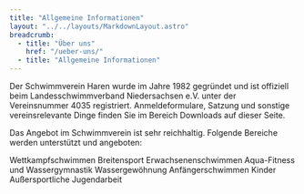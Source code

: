 ```yaml
---
title: "Allgemeine Informationen"
layout: "../../layouts/MarkdownLayout.astro"
breadcrumb:
  - title: "Über uns"
    href: "/ueber-uns/"
  - title: "Allgemeine Informationen"
---
```


Der Schwimmverein Haren wurde im Jahre 1982 gegründet und ist offiziell beim Landesschwimmverband Niedersachsen e.V. unter der Vereinsnummer 4035 registriert.
Anmeldeformulare, Satzung und sonstige vereinsrelevante Dinge finden Sie im Bereich Downloads auf dieser Seite.

Das Angebot im Schwimmverein ist sehr reichhaltig. Folgende Bereiche werden unterstützt und angeboten:

Wettkampfschwimmen
Breitensport
Erwachsenenschwimmen
Aqua-Fitness und Wassergymnastik
Wassergewöhnung
Anfängerschwimmen Kinder
Außersportliche Jugendarbeit
